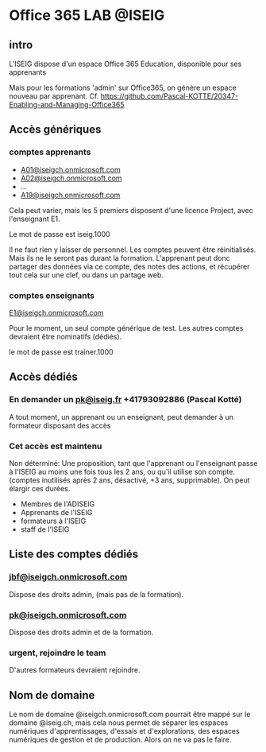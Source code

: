 # Office 365 LAB @ISEIG
## intro
L'ISEIG dispose d'un espace Office 365 Education, disponible pour ses apprenants

Mais pour les formations 'admin' sur Office365, on génère un espace nouveau par apprenant. Cf. https://github.com/Pascal-KOTTE/20347-Enabling-and-Managing-Office365

## Accès génériques
### comptes apprenants
* A01@iseigch.onmicrosoft.com
* A02@iseigch.onmicrosoft.com
* ...
* A19@iseigch.onmicrosoft.com

Cela peut varier, mais les 5 premiers disposent d'une licence Project, avec l'enseignant E1.

Le mot de passe est iseig.1000

Il ne faut rien y laisser de personnel. Les comptes peuvent être réinitialisés. Mais ils ne le seront pas durant la formation. L'apprenant peut donc partager des données via ce compte, des notes des actions, et récupérer tout cela sur une clef, ou dans un partage web.

### comptes enseignants
E1@iseigch.onmicrosoft.com

Pour le moment, un seul compte générique de test. Les autres comptes devraient être nominatifs (dédiés).

le mot de passe est trainer.1000

## Accès dédiés
### En demander un pk@iseig.fr +41793092886 (Pascal Kotté)
A tout moment, un apprenant ou un enseignant, peut demander à un formateur disposant des accès
### Cet accès est maintenu
Non déterminé: Une proposition, tant que l'apprenant ou l'enseignant passe à l'ISEIG au moins une fois tous les 2 ans, ou qu'il utilise son compte. (comptes inutilisés après 2 ans, désactivé, +3 ans, supprimable). On peut élargir ces durées.
* Membres de l'ADISEIG
* Apprenants de l'ISEIG
* formateurs à l'ISEIG
* staff de l'ISEIG

## Liste des comptes dédiés
### jbf@iseigch.onmicrosoft.com
Dispose des droits admin, (mais pas de la formation).
### pk@iseigch.onmicrosoft.com
Dispose des droits admin et de la formation.
### urgent, rejoindre le team
D'autres formateurs devraient rejoindre.

## Nom de domaine
Le nom de domaine @iseigch.onmicrosoft.com pourrait être mappé sur le domaine @iseig.ch, mais cela nous permet de séparer les espaces numériques d'apprentissages, d'essais et d'explorations, des espaces numériques de gestion et de production. Alors on ne va pas le faire.
